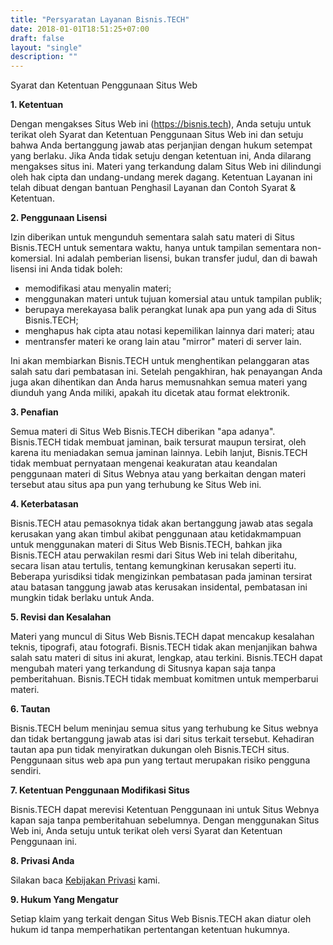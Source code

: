 ```yaml
---
title: "Persyaratan Layanan Bisnis.TECH"
date: 2018-01-01T18:51:25+07:00
draft: false
layout: "single"
description: ""
---
```


Syarat dan Ketentuan Penggunaan Situs Web

**1. Ketentuan**

Dengan mengakses Situs Web ini (https://bisnis.tech), Anda setuju untuk terikat oleh Syarat dan Ketentuan Penggunaan Situs Web ini dan setuju bahwa Anda bertanggung jawab atas perjanjian dengan hukum setempat yang berlaku. Jika Anda tidak setuju dengan ketentuan ini, Anda dilarang mengakses situs ini. Materi yang terkandung dalam Situs Web ini dilindungi oleh hak cipta dan undang-undang merek dagang. Ketentuan Layanan ini telah dibuat dengan bantuan Penghasil Layanan dan Contoh Syarat & Ketentuan.

**2. Penggunaan Lisensi**

Izin diberikan untuk mengunduh sementara salah satu materi di Situs Bisnis.TECH untuk sementara waktu, hanya untuk tampilan sementara non-komersial. Ini adalah pemberian lisensi, bukan transfer judul, dan di bawah lisensi ini Anda tidak boleh:

* memodifikasi atau menyalin materi;
* menggunakan materi untuk tujuan komersial atau untuk tampilan publik;
* berupaya merekayasa balik perangkat lunak apa pun yang ada di Situs Bisnis.TECH;
* menghapus hak cipta atau notasi kepemilikan lainnya dari materi; atau
* mentransfer materi ke orang lain atau "mirror" materi di server lain.

Ini akan membiarkan Bisnis.TECH untuk menghentikan pelanggaran atas salah satu dari pembatasan ini. Setelah pengakhiran, hak penayangan Anda juga akan dihentikan dan Anda harus memusnahkan semua materi yang diunduh yang Anda miliki, apakah itu dicetak atau format elektronik.

**3. Penafian**

Semua materi di Situs Web Bisnis.TECH diberikan "apa adanya". Bisnis.TECH tidak membuat jaminan, baik tersurat maupun tersirat, oleh karena itu meniadakan semua jaminan lainnya. Lebih lanjut, Bisnis.TECH tidak membuat pernyataan mengenai keakuratan atau keandalan penggunaan materi di Situs Webnya atau yang berkaitan dengan materi tersebut atau situs apa pun yang terhubung ke Situs Web ini.

**4. Keterbatasan**

Bisnis.TECH atau pemasoknya tidak akan bertanggung jawab atas segala kerusakan yang akan timbul akibat penggunaan atau ketidakmampuan untuk menggunakan materi di Situs Web Bisnis.TECH, bahkan jika Bisnis.TECH atau perwakilan resmi dari Situs Web ini telah diberitahu, secara lisan atau tertulis, tentang kemungkinan kerusakan seperti itu. Beberapa yurisdiksi tidak mengizinkan pembatasan pada jaminan tersirat atau batasan tanggung jawab atas kerusakan insidental, pembatasan ini mungkin tidak berlaku untuk Anda.

**5. Revisi dan Kesalahan**

Materi yang muncul di Situs Web Bisnis.TECH dapat mencakup kesalahan teknis, tipografi, atau fotografi. Bisnis.TECH tidak akan menjanjikan bahwa salah satu materi di situs ini akurat, lengkap, atau terkini. Bisnis.TECH dapat mengubah materi yang terkandung di Situsnya kapan saja tanpa pemberitahuan. Bisnis.TECH tidak membuat komitmen untuk memperbarui materi.

**6. Tautan**

Bisnis.TECH belum meninjau semua situs yang terhubung ke Situs webnya dan tidak bertanggung jawab atas isi dari situs terkait tersebut. Kehadiran tautan apa pun tidak menyiratkan dukungan oleh Bisnis.TECH situs. Penggunaan situs web apa pun yang tertaut merupakan risiko pengguna sendiri.

**7. Ketentuan Penggunaan Modifikasi Situs**

Bisnis.TECH dapat merevisi Ketentuan Penggunaan ini untuk Situs Webnya kapan saja tanpa pemberitahuan sebelumnya. Dengan menggunakan Situs Web ini, Anda setuju untuk terikat oleh versi Syarat dan Ketentuan Penggunaan ini.

**8. Privasi Anda**

Silakan baca [Kebijakan Privasi](../kebijakan-privasi/) kami.

**9. Hukum Yang Mengatur**

Setiap klaim yang terkait dengan Situs Web Bisnis.TECH akan diatur oleh hukum id tanpa memperhatikan pertentangan ketentuan hukumnya.